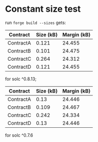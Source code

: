 # Constant size test
run `forge build --sizes` gets:

| Contract       | Size (kB) | Margin (kB) |
|----------------|-----------|-------------|
| ContractA      | 0.121     | 24.455      |
| ContractB      | 0.101     | 24.475      |
| ContractC      | 0.264     | 24.312      |
| ContractD      | 0.121     | 24.455      |

for solc ^0.8.13;

| Contract       | Size (kB) | Margin (kB) |
|----------------|-----------|-------------|
| ContractA      | 0.13      | 24.446      |
| ContractB      | 0.109     | 24.467      |
| ContractC      | 0.242     | 24.334      |
| ContractD      | 0.13      | 24.446      |

for solc ^0.7.6